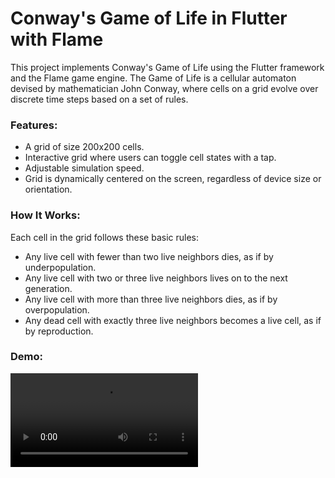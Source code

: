 # Conway's Game of Life in Flutter with Flame

This project implements Conway's Game of Life using the Flutter framework and the Flame game engine. The Game of Life is a cellular automaton devised by mathematician John Conway, where cells on a grid evolve over discrete time steps based on a set of rules.

### Features:

- A grid of size 200x200 cells.
- Interactive grid where users can toggle cell states with a tap.
- Adjustable simulation speed.
- Grid is dynamically centered on the screen, regardless of device size or orientation.

### How It Works:

Each cell in the grid follows these basic rules:

- Any live cell with fewer than two live neighbors dies, as if by underpopulation.
- Any live cell with two or three live neighbors lives on to the next generation.
- Any live cell with more than three live neighbors dies, as if by overpopulation.
- Any dead cell with exactly three live neighbors becomes a live cell, as if by reproduction.

### Demo:

![Demo](demo.webm)
